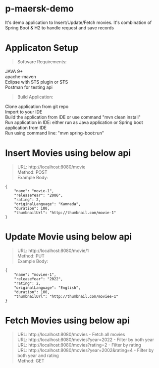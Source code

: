 # p-maersk-demo

It's demo application to Insert/Update/Fetch movies. It's combination of Spring Boot & H2 to handle request and save records

# Applicaton Setup
> Software Requirements: <br />

JAVA 9+ <br />
apache-maven <br />
Eclipse with STS plugin or STS <br />
Postman for testing api <br />

> Build Application: <br />

Clone application from git repo <br />
Import to your IDE <br />
Build the application from IDE or use command "mvn clean install" <br />
Run application in IDE: either run as Java application or Spring boot application from IDE <br />
Run using command line: "mvn spring-boot:run" <br />

# Insert Movies using below api

> URL: http://localhost:8080/movie <br />
> Method: POST <br />
> Example Body: <br />
````
{
    "name": "movie-1",
    "releaseYear": "2006",
    "rating": 2,
    "originalLanguage": "Kannada",
    "duration": 100,
    "thumbnailUrl": "http://thumbnail.com/movie-1"
}
````

# Update Movie using below api

> URL: http://localhost:8080/movie/1 <br />
> Method: PUT <br />
> Example Body: <br />
````
{
    "name": "moviee-1",
    "releaseYear": "2022",
    "rating": 2,
    "originalLanguage": "English",
    "duration": 100,
    "thumbnailUrl": "http://thumbnail.com/moviee-1"
}
````

# Fetch Movies using below api

> URL: http://localhost:8080/movies  - Fetch all movies <br />
> URL: http://localhost:8080/movies?year=2022  - Filter by both year <br />
> URL: http://localhost:8080/movies?rating=2  - Filter by rating <br />
> URL: http://localhost:8080/movies?year=2002&rating=4  - Filter by both year and rating <br />
> Method: GET

